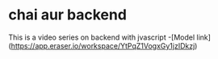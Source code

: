 # chai aur backend 

This is a video series on backend with jvascript
-[Model link] (https://app.eraser.io/workspace/YtPqZ1VogxGy1jzIDkzj)